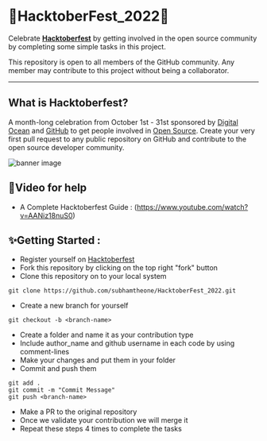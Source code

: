 # 🎉HacktoberFest_2022🎉

Celebrate **[Hacktoberfest](https://hacktoberfest.digitalocean.com/)** by getting involved in the open source community by completing some simple tasks in this project.

This repository is open to all members of the GitHub community. Any member may contribute to this project without being a collaborator.

****

## What is Hacktoberfest?

A month-long celebration from October 1st - 31st sponsored by [Digital Ocean](https://hacktoberfest.com/) and [GitHub](https://dev.to/this-is-learning/hacktoberfest-2022-is-almost-there-get-ready-4ifb) to get people involved in [Open Source](https://github.com/open-source). Create your very first pull request to any public repository on GitHub and contribute to the open source developer community.

![banner image](https://raw.githubusercontent.com/meerhamzadev/Hacktoberfest/main/assets/banner.jpg)

## 📌Video for help
- A Complete Hacktoberfest Guide : (https://www.youtube.com/watch?v=AANiz18nuS0)

## ✨Getting Started :
- Register yourself on [Hacktoberfest](https://hacktoberfest.digitalocean.com/)
- Fork this repository by clicking on the top right "fork" button
- Clone this repository on to your local system
 ```terminal
 git clone https://github.com/subhamtheone/HacktoberFest_2022.git
 ```
- Create a new branch for yourself
 ```terminal
 git checkout -b <branch-name>
 ```
- Create a folder and name it as your contribution type
- Include author_name and github username in each code by using comment-lines
- Make your changes and put them in your folder
- Commit and push them
 ```terminal
 git add .
 git commit -m "Commit Message"
 git push <branch-name>
 ```
- Make a PR to the original repository
- Once we validate your contribution we will merge it
- Repeat these steps 4 times to complete the tasks

